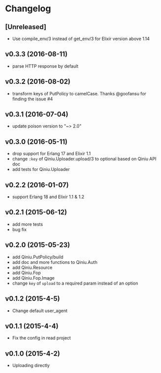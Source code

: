 # Changelog

## [Unreleased]

* Use compile_env/3 instead of get_env/3 for Elixir version above 1.14

## v0.3.3 (2016-08-11)

* parse HTTP response by default

## v0.3.2 (2016-08-02)

* transform keys of PutPolicy to camelCase. Thanks @goofansu for finding the issue #4

## v0.3.1 (2016-07-04)

* update poison version to "~> 2.0"

## v0.3.0 (2016-05-11)

* drop support for Erlang 17 and Elixir 1.1
* change `:key` of Qiniu.Uploader.upload/3 to optional based on Qiniu API doc
* add tests for Qiniu.Uploader

## v0.2.2 (2016-01-07)

* support Erlang 18 and Elixir 1.1 & 1.2

## v0.2.1 (2015-06-12)

* add more tests
* bug fix

## v0.2.0 (2015-05-23)

* add Qiniu.PutPolicy/build
* add doc and more functions to Qiniu.Auth
* add Qiniu.Resource
* add Qiniu.Fop
* add Qiniu.Fop.Image
* change `key` of `upload` to a required param instead of an option

## v0.1.2 (2015-4-5)

* Change default user_agent

## v0.1.1 (2015-4-4)

* Fix the config in read project

## v0.1.0 (2015-4-2)

* Uploading directly
